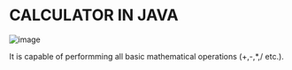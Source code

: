 # CALCULATOR IN JAVA
![image](https://github.com/Saadi-1/Calculator-in-Java/assets/159484613/17c8610f-c173-4862-9e32-b2194c770ffa)


It is capable of performming all basic mathematical operations (+,-,*,/ etc.).

